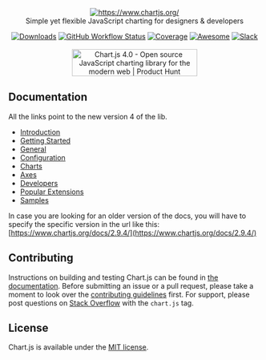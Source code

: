 <p align="center">
  <a href="https://www.chartjs.org/" target="_blank">
    <img src="https://www.chartjs.org/media/logo-title.svg" alt="https://www.chartjs.org/"><br/>
  </a>
    Simple yet flexible JavaScript charting for designers & developers
</p>

<p align="center">
    <a href="https://www.chartjs.org/docs/latest/getting-started/installation.html"><img src="https://img.shields.io/github/release/chartjs/Chart.js.svg?style=flat-square&maxAge=600" alt="Downloads"></a>
    <a href="https://github.com/chartjs/Chart.js/actions?query=workflow%3ACI+branch%3Amaster"><img alt="GitHub Workflow Status" src="https://img.shields.io/github/workflow/status/chartjs/Chart.js/CI"></a>
    <a href="https://coveralls.io/github/chartjs/Chart.js?branch=master"><img src="https://img.shields.io/coveralls/chartjs/Chart.js.svg?style=flat-square&maxAge=600" alt="Coverage"></a>
    <a href="https://github.com/chartjs/awesome"><img src="https://awesome.re/badge-flat2.svg" alt="Awesome"></a>
    <a href="https://join.slack.com/t/chartjs/shared_invite/zt-1lo81skkk-AZk6ollhOdrjt9GzPeOsLw"><img src="https://img.shields.io/badge/slack-chartjs-blue.svg?style=flat-square&maxAge=3600" alt="Slack"></a>
    <br/><br/>
    <a href="https://www.producthunt.com/posts/chart-js-4-0?utm_source=badge-featured&utm_medium=badge&utm_souce=badge-chart&#0045;js&#0045;4&#0045;0" target="_blank"><img src="https://api.producthunt.com/widgets/embed-image/v1/featured.svg?post_id=371192&theme=light" alt="Chart&#0046;js&#0032;4&#0046;0 - Open&#0032;source&#0032;JavaScript&#0032;charting&#0032;library&#0032;for&#0032;the&#0032;modern&#0032;web | Product Hunt" style="width: 250px; height: 54px;" width="250" height="54" /></a>
</p>

## Documentation

All the links point to the new version 4 of the lib.

* [Introduction](https://www.chartjs.org/docs/latest/)
* [Getting Started](https://www.chartjs.org/docs/latest/getting-started/index)
* [General](https://www.chartjs.org/docs/latest/general/data-structures)
* [Configuration](https://www.chartjs.org/docs/latest/configuration/index)
* [Charts](https://www.chartjs.org/docs/latest/charts/line)
* [Axes](https://www.chartjs.org/docs/latest/axes/index)
* [Developers](https://www.chartjs.org/docs/latest/developers/index)
* [Popular Extensions](https://github.com/chartjs/awesome)
* [Samples](https://www.chartjs.org/samples/)

In case you are looking for an older version of the docs, you will have to specify the specific version in the url like this: [https://www.chartjs.org/docs/2.9.4/](https://www.chartjs.org/docs/2.9.4/)

## Contributing

Instructions on building and testing Chart.js can be found in [the documentation](https://www.chartjs.org/docs/master/developers/contributing.html#building-and-testing). Before submitting an issue or a pull request, please take a moment to look over the [contributing guidelines](https://www.chartjs.org/docs/master/developers/contributing) first. For support, please post questions on [Stack Overflow](https://stackoverflow.com/questions/tagged/chart.js) with the `chart.js` tag.

## License

Chart.js is available under the [MIT license](LICENSE.md).
